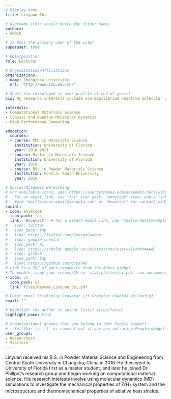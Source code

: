 ```yaml
---
# Display name
title: Linyuan Shi

# Username (this should match the folder name)
authors:
- admin

# Is this the primary user of the site?
superuser: true

# Role/position
role: Lecturer

# Organizations/Affiliations
organizations:
- name: Zhengzhou University
  url: "http://www.zzu.edu.cn/"

# Short bio (displayed in user profile at end of posts)
bio: My research interests include non-equilibrium reactive molecular dynamics simulation and first principles computation.

interests:
- Computational Materials Science
- Classic and Quantum Molecular Dynamics
- High Performance Computing

education:
  courses:
  - course: PhD in Materials Science
    institution: University of Florida
    year: 2018-2021
  - course: Master in Materials Science
    institution: University of Florida
    year: 2018
  - course: BSc in Powder Materials Science
    institution: Central South University
    year: 2016

# Social/Academic Networking
# For available icons, see: https://sourcethemes.com/academic/docs/widgets/#icons
#   For an email link, use "fas" icon pack, "envelope" icon, and a link in the
#   form "mailto:your-email@example.com" or "#contact" for contact widget.
social:
- icon: envelope
  icon_pack: fas
  link: '#contact'  # For a direct email link, use "mailto:test@example.org".
# - icon: twitter
#   icon_pack: fab
#   link: https://twitter.com/GeorgeCushen
# - icon: google-scholar
#   icon_pack: ai
#   link: https://scholar.google.co.uk/citations?user=sIwtMXoAAAAJ
# - icon: github
#   icon_pack: fab
#   link: https://github.com/gcushen
# Link to a PDF of your resume/CV from the About widget.
# To enable, copy your resume/CV to `static/files/cv.pdf` and uncomment the lines below.  
- icon: cv
  icon_pack: ai
  link: files/Resume_Linyuan_Shi.pdf

# Enter email to display Gravatar (if Gravatar enabled in Config)
email: ""

# Highlight the author in author lists? (true/false)
highlight_name: true

# Organizational groups that you belong to (for People widget)
#   Set this to `[]` or comment out if you are not using People widget.  
user_groups:
- Researchers
- Visitors
---
```


Linyuan received his B.S. in Powder Material Science and Engineering from Central South University in Changsha, China in 2016. He then went to University of Florida first as a master student, and later he joined Dr. Phillpot’s research group and began working on computational material science. His research interests involve using molecular dynamics (MD) simulations to investigate the mechanical properties of ZrH<sub>2</sub> system and the microstructure and thermomechanical properties of ablative heat shields.
